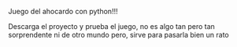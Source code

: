 Juego del ahocardo con python!!!

Descarga el proyecto y prueba el juego, no es algo tan pero tan sorprendente ni de otro mundo pero, sirve para pasarla bien un rato
